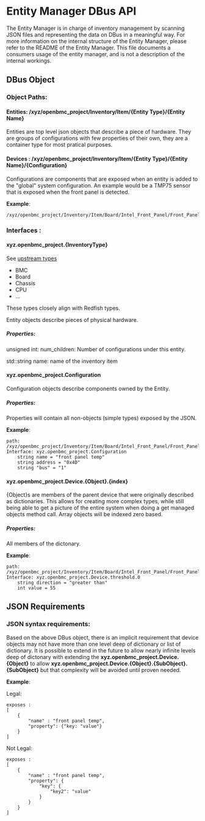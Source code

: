 # Entity Manager DBus API

The Entity Manager is in charge of inventory management by scanning JSON files
and representing the data on DBus in a meaningful way. For more information on
the internal structure of the Entity Manager, please refer to the README of the
Entity Manager. This file documents a consumers usage of the entity manager, and
is not a description of the internal workings.

## DBus Object

### Object Paths:

#### Entities: /xyz/openbmc_project/Inventory/Item/{Entity Type}/{Entity Name}

Entities are top level json objects that describe a piece of hardware. They are
groups of configurations with few properties of their own, they are a container
type for most pratical purposes.

#### Devices : /xyz/openbmc_project/Inventory/Item/{Entity Type}/{Entity Name}/{Configuration}

Configurations are components that are exposed when an entity is added to the
"global" system configuration. An example would be a TMP75 sensor that is
exposed when the front panel is detected.

**Example**:

```
/xyz/openbmc_project/Inventory/Item/Board/Intel_Front_Panel/Front_Panel_Temp
```

### Interfaces :

#### xyz.openbmc_project.{InventoryType}

See
[upstream types](https://github.com/openbmc/phosphor-dbus-interfaces/tree/master/yaml/xyz/openbmc_project/Inventory/Item)

- BMC
- Board
- Chassis
- CPU
- ...

These types closely align with Redfish types.

Entity objects describe pieces of physical hardware.

##### Properties:

unsigned int: num_children: Number of configurations under this entity.

std::string name: name of the inventory item

#### xyz.openbmc_project.Configuration

Configuration objects describe components owned by the Entity.

##### Properties:

Properties will contain all non-objects (simple types) exposed by the JSON.

**Example**:

```
path: /xyz/openbmc_project/Inventory/Item/Board/Intel_Front_Panel/Front_Panel_Temp
Interface: xyz.openbmc_project.Configuration
    string name = "front panel temp"
    string address = "0x4D"
    string "bus" = "1"
```

#### xyz.openbmc_project.Device.{Object}.{index}

{Object}s are members of the parent device that were originally described as
dictionaries. This allows for creating more complex types, while still being
able to get a picture of the entire system when doing a get managed objects
method call. Array objects will be indexed zero based.

##### Properties:

All members of the dictonary.

**Example**:

```
path: /xyz/openbmc_project/Inventory/Item/Board/Intel_Front_Panel/Front_Panel_Temp
Interface: xyz.openbmc_project.Device.threshold.0
    string direction = "greater than"
    int value = 55
```

## JSON Requirements

### JSON syntax requirements:

Based on the above DBus object, there is an implicit requirement that device
objects may not have more than one level deep of dictionary or list of
dictionary. It is possible to extend in the future to allow nearly infinite
levels deep of dictonary with extending the
**xyz.openbmc_project.Device.{Object}** to allow
**xyz.openbmc_project.Device.{Object}.{SubObject}.{SubObject}** but that
complexity will be avoided until proven needed.

**Example**:

Legal:

```
exposes :
[
    {
        "name" : "front panel temp",
        "property": {"key: "value"}
    }
]
```

Not Legal:

```
exposes :
[
    {
        "name" : "front panel temp",
        "property": {
            "key": {
                "key2": "value"
            }
        }
    }
]

```
